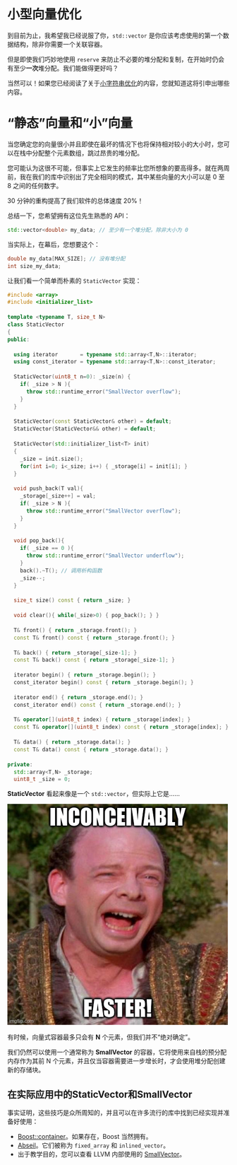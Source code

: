 # 小型向量优化

到目前为止，我希望我已经说服了你，`std::vector` 是你应该考虑使用的第一个数据结构，除非你需要一个关联容器。

但是即使我们巧妙地使用 `reserve` 来防止不必要的堆分配和复制，在开始时仍会有至少**一次**堆分配。我们能做得更好吗？

当然可以！如果您已经阅读了关于[小字符串优化](../../small_strings)的内容，您就知道这将引申出哪些内容。

# “静态”向量和“小”向量

当您确定您的向量很小并且即使在最坏的情况下也将保持相对较小的大小时，您可以在栈中分配整个元素数组，跳过昂贵的堆分配。

您可能认为这很不可能，但事实上它发生的频率比您所想象的要高得多。就在两周前，我在我们的库中识别出了完全相同的模式，其中某些向量的大小可以是 0 至 8 之间的任何数字。

30 分钟的重构提高了我们软件的总体速度 20%！

总结一下，您希望拥有这位先生熟悉的 API：
```C++
std::vector<double> my_data; // 至少有一个堆分配，除非大小为 0 
```
当实际上，在幕后，您想要这个：
```C++
double my_data[MAX_SIZE]; // 没有堆分配 
int size_my_data;
```

让我们看一个简单而朴素的 `StaticVector` 实现：

```C++
#include <array>
#include <initializer_list>

template <typename T, size_t N>
class StaticVector
{
public:

  using iterator       = typename std::array<T,N>::iterator;
  using const_iterator = typename std::array<T,N>::const_iterator;

  StaticVector(uint8_t n=0): _size(n) {
    if( _size > N ){
      throw std::runtime_error("SmallVector overflow");
    }
  }

  StaticVector(const StaticVector& other) = default;
  StaticVector(StaticVector&& other) = default;

  StaticVector(std::initializer_list<T> init)
  {
    _size = init.size();
    for(int i=0; i<_size; i++) { _storage[i] = init[i]; }
  }

  void push_back(T val){
    _storage[_size++] = val;
    if( _size > N ){
      throw std::runtime_error("SmallVector overflow");
    }
  }

  void pop_back(){
    if( _size == 0 ){
      throw std::runtime_error("SmallVector underflow");
    }
    back().~T(); // 调用析构函数
    _size--;
  }

  size_t size() const { return _size; }

  void clear(){ while(_size>0) { pop_back(); } }

  T& front() { return _storage.front(); }
  const T& front() const { return _storage.front(); }

  T& back() { return _storage[_size-1]; }
  const T& back() const { return _storage[_size-1]; }

  iterator begin() { return _storage.begin(); }
  const_iterator begin() const { return _storage.begin(); }

  iterator end() { return _storage.end(); }
  const_iterator end() const { return _storage.end(); }

  T& operator[](uint8_t index) { return _storage[index]; }
  const T& operator[](uint8_t index) const { return _storage[index]; }

  T& data() { return _storage.data(); }
  const T& data() const { return _storage.data(); }

private:
  std::array<T,N> _storage;
  uint8_t _size = 0;

```

**StaticVector** 看起来像是一个 `std::vector`，但实际上它是……

![](../img/inconceivably.jpg)

有时候，向量式容器最多只会有 **N** 个元素，但我们并不“绝对确定”。

我们仍然可以使用一个通常称为 **SmallVector** 的容器，它将使用来自栈的预分配内存作为其前 N 个元素，并且仅当容器需要进一步增长时，才会使用堆分配创建新的存储块。

## 在实际应用中的StaticVector和SmallVector

事实证明，这些技巧是众所周知的，并且可以在许多流行的库中找到已经实现并准备好使用：

- [Boost::container](https://www.boost.org/doc/libs/1_73_0/doc/html/container.html)。如果存在，Boost 当然拥有。
- [Abseil](https://github.com/abseil/abseil-cpp/tree/master/absl/container)。它们被称为 `fixed_array` 和 `inlined_vector`。
- 出于教学目的，您可以查看 LLVM 内部使用的 [SmallVector](https://github.com/llvm/llvm-project/blob/master/llvm/include/llvm/ADT/SmallVector.h)。